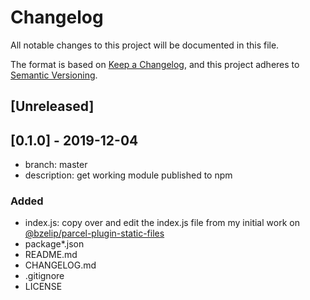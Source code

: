 # Changelog

All notable changes to this project will be documented in this file.

The format is based on [Keep a Changelog](https://keepachangelog.com/en/1.0.0/),
and this project adheres to [Semantic Versioning](https://semver.org/spec/v2.0.0.html).

## [Unreleased]

## [0.1.0] - 2019-12-04

- branch: master
- description: get working module published to npm

### Added

- index.js: copy over and edit the index.js file from my initial work on [@bzelip/parcel-plugin-static-files](https://github.com/brianzelip/parcel-plugin-static-files)
- package\*.json
- README.md
- CHANGELOG.md
- .gitignore
- LICENSE
